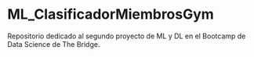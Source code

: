 # ML_ClasificadorMiembrosGym
Repositorio dedicado al segundo proyecto de ML y DL en el Bootcamp de Data Science de The Bridge.
